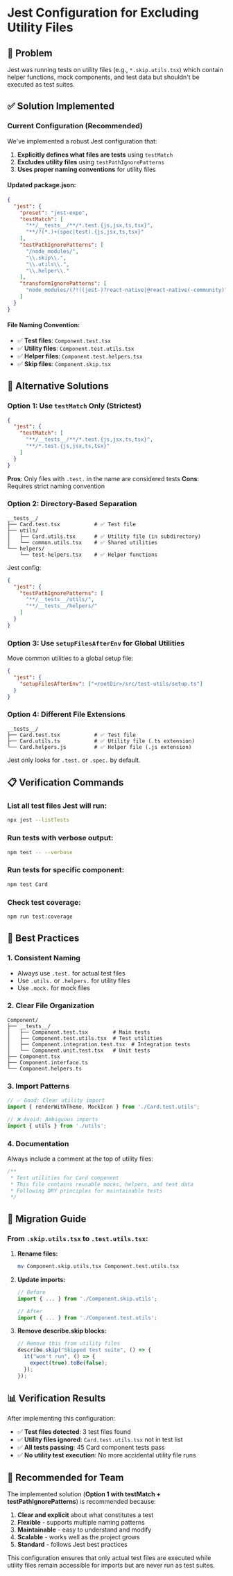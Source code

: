 # Jest Configuration for Excluding Utility Files

## 🎯 **Problem**
Jest was running tests on utility files (e.g., `*.skip.utils.tsx`) which contain helper functions, mock components, and test data but shouldn't be executed as test suites.

## ✅ **Solution Implemented**

### **Current Configuration (Recommended)**

We've implemented a robust Jest configuration that:

1. **Explicitly defines what files are tests** using `testMatch`
2. **Excludes utility files** using `testPathIgnorePatterns`
3. **Uses proper naming conventions** for utility files

#### **Updated package.json:**

```json
{
  "jest": {
    "preset": "jest-expo",
    "testMatch": [
      "**/__tests__/**/*.test.{js,jsx,ts,tsx}",
      "**/?(*.)+(spec|test).{js,jsx,ts,tsx}"
    ],
    "testPathIgnorePatterns": [
      "/node_modules/",
      "\\.skip\\.",
      "\\.utils\\.",
      "\\.helper\\."
    ],
    "transformIgnorePatterns": [
      "node_modules/(?!((jest-)?react-native|@react-native(-community)?)|expo(nent)?|@expo(nent)?/.*|@expo-google-fonts/.*|react-navigation|@react-navigation/.*|@sentry/react-native|native-base|react-native-svg)"
    ]
  }
}
```

#### **File Naming Convention:**
- ✅ **Test files**: `Component.test.tsx`
- ✅ **Utility files**: `Component.test.utils.tsx`
- ✅ **Helper files**: `Component.test.helpers.tsx`
- ✅ **Skip files**: `Component.skip.tsx`

## 🔧 **Alternative Solutions**

### **Option 1: Use `testMatch` Only (Strictest)**
```json
{
  "jest": {
    "testMatch": [
      "**/__tests__/**/*.test.{js,jsx,ts,tsx}",
      "**/*.test.{js,jsx,ts,tsx}"
    ]
  }
}
```
**Pros**: Only files with `.test.` in the name are considered tests
**Cons**: Requires strict naming convention

### **Option 2: Directory-Based Separation**
```
__tests__/
├── Card.test.tsx           # ✅ Test file
├── utils/
│   ├── Card.utils.tsx      # ✅ Utility file (in subdirectory)
│   └── common.utils.tsx    # ✅ Shared utilities
└── helpers/
    └── test-helpers.tsx    # ✅ Helper functions
```

Jest config:
```json
{
  "jest": {
    "testPathIgnorePatterns": [
      "**/__tests__/utils/",
      "**/__tests__/helpers/"
    ]
  }
}
```

### **Option 3: Use `setupFilesAfterEnv` for Global Utilities**
Move common utilities to a global setup file:

```json
{
  "jest": {
    "setupFilesAfterEnv": ["<rootDir>/src/test-utils/setup.ts"]
  }
}
```

### **Option 4: Different File Extensions**
```
__tests__/
├── Card.test.tsx           # ✅ Test file
├── Card.utils.ts           # ✅ Utility file (.ts extension)
└── Card.helpers.js         # ✅ Helper file (.js extension)
```

Jest only looks for `.test.` or `.spec.` by default.

## 📋 **Verification Commands**

### **List all test files Jest will run:**
```bash
npx jest --listTests
```

### **Run tests with verbose output:**
```bash
npm test -- --verbose
```

### **Run tests for specific component:**
```bash
npm test Card
```

### **Check test coverage:**
```bash
npm run test:coverage
```

## 🎯 **Best Practices**

### **1. Consistent Naming**
- Always use `.test.` for actual test files
- Use `.utils.` or `.helpers.` for utility files
- Use `.mock.` for mock files

### **2. Clear File Organization**
```
Component/
├── __tests__/
│   ├── Component.test.tsx        # Main tests
│   ├── Component.test.utils.tsx  # Test utilities
│   ├── Component.integration.test.tsx  # Integration tests
│   └── Component.unit.test.tsx   # Unit tests
├── Component.tsx
├── Component.interface.ts
└── Component.helpers.ts
```

### **3. Import Patterns**
```typescript
// ✅ Good: Clear utility import
import { renderWithTheme, MockIcon } from './Card.test.utils';

// ❌ Avoid: Ambiguous imports
import { utils } from './utils';
```

### **4. Documentation**
Always include a comment at the top of utility files:
```typescript
/**
 * Test utilities for Card component
 * This file contains reusable mocks, helpers, and test data
 * Following DRY principles for maintainable tests
 */
```

## 🔄 **Migration Guide**

### **From `.skip.utils.tsx` to `.test.utils.tsx`:**

1. **Rename files:**
   ```bash
   mv Component.skip.utils.tsx Component.test.utils.tsx
   ```

2. **Update imports:**
   ```typescript
   // Before
   import { ... } from './Component.skip.utils';
   
   // After
   import { ... } from './Component.test.utils';
   ```

3. **Remove describe.skip blocks:**
   ```typescript
   // Remove this from utility files
   describe.skip("Skipped test suite", () => {
     it("won't run", () => {
       expect(true).toBe(false);
     });
   });
   ```

## 📊 **Verification Results**

After implementing this configuration:

- ✅ **Test files detected**: 3 test files found
- ✅ **Utility files ignored**: `Card.test.utils.tsx` not in test list
- ✅ **All tests passing**: 45 Card component tests pass
- ✅ **No utility test execution**: No more accidental utility file runs

## 🚀 **Recommended for Team**

The implemented solution (**Option 1 with testMatch + testPathIgnorePatterns**) is recommended because:

1. **Clear and explicit** about what constitutes a test
2. **Flexible** - supports multiple naming patterns
3. **Maintainable** - easy to understand and modify
4. **Scalable** - works well as the project grows
5. **Standard** - follows Jest best practices

This configuration ensures that only actual test files are executed while utility files remain accessible for imports but are never run as test suites.
